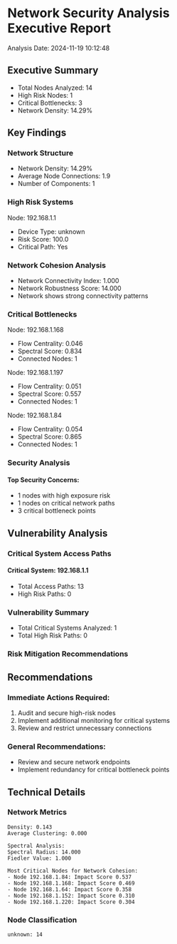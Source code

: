 # Network Security Analysis Executive Report

Analysis Date: 2024-11-19 10:12:48

## Executive Summary
- Total Nodes Analyzed: 14
- High Risk Nodes: 1
- Critical Bottlenecks: 3
- Network Density: 14.29%

## Key Findings

### Network Structure
- Network Density: 14.29%
- Average Node Connections: 1.9
- Number of Components: 1

### High Risk Systems

Node: 192.168.1.1
- Device Type: unknown
- Risk Score: 100.0
- Critical Path: Yes

### Network Cohesion Analysis
- Network Connectivity Index: 1.000
- Network Robustness Score: 14.000
- Network shows strong connectivity patterns

### Critical Bottlenecks

Node: 192.168.1.168
- Flow Centrality: 0.046
- Spectral Score: 0.834
- Connected Nodes: 1

Node: 192.168.1.197
- Flow Centrality: 0.051
- Spectral Score: 0.557
- Connected Nodes: 1

Node: 192.168.1.84
- Flow Centrality: 0.054
- Spectral Score: 0.865
- Connected Nodes: 1

### Security Analysis

#### Top Security Concerns:
- 1 nodes with high exposure risk
- 1 nodes on critical network paths
- 3 critical bottleneck points

## Vulnerability Analysis

### Critical System Access Paths

#### Critical System: 192.168.1.1
- Total Access Paths: 13
- High Risk Paths: 0

### Vulnerability Summary
- Total Critical Systems Analyzed: 1
- Total High Risk Paths: 0

### Risk Mitigation Recommendations

## Recommendations

### Immediate Actions Required:
1. Audit and secure high-risk nodes
2. Implement additional monitoring for critical systems
3. Review and restrict unnecessary connections

### General Recommendations:
- Review and secure network endpoints
- Implement redundancy for critical bottleneck points

## Technical Details

### Network Metrics
```
Density: 0.143
Average Clustering: 0.000

Spectral Analysis:
Spectral Radius: 14.000
Fiedler Value: 1.000

Most Critical Nodes for Network Cohesion:
- Node 192.168.1.84: Impact Score 0.537
- Node 192.168.1.168: Impact Score 0.469
- Node 192.168.1.64: Impact Score 0.358
- Node 192.168.1.152: Impact Score 0.310
- Node 192.168.1.220: Impact Score 0.304
```

### Node Classification
```
unknown: 14
```